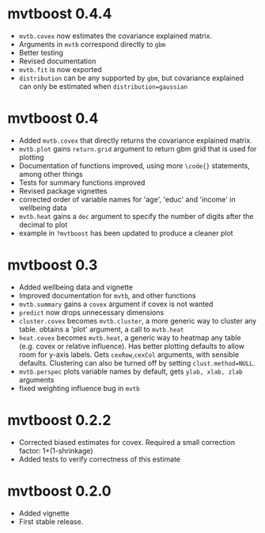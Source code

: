 # mvtboost 0.4.4
- `mvtb.covex` now estimates the covariance explained matrix. 
- Arguments in `mvtb` correspond directly to `gbm`
- Better testing
- Revised documentation
- `mvtb.fit` is now exported
- `distribution` can be any supported by `gbm`, but covariance explained can only
be estimated when `distribution=gaussian`

# mvtboost 0.4
- Added `mvtb.covex` that directly returns the covariance explained matrix.
- `mvtb.plot` gains `return.grid` argument to return gbm grid that is used for plotting
- Documentation of functions improved, using more `\code{}` statements, among other things
- Tests for summary functions improved
- Revised package vignettes
- corrected order of variable names for 'age', 'educ' and 'income' in wellbeing data
- `mvtb.heat` gains a `dec` argument to specify the number of digits after the decimal to plot
- example in `?mvtboost` has been updated to produce a cleaner plot

# mvtboost 0.3
- Added wellbeing data and vignette
- Improved documentation for `mvtb`, and other functions
- `mvtb.summary` gains a `covex` argument if covex is not wanted
- `predict` now drops unnecessary dimensions
- `cluster.covex` becomes `mvtb.cluster`, a more generic way to cluster any table. obtains a 'plot' argument, a call to `mvtb.heat`
- `heat.covex` becomes `mvtb.heat`, a generic way to heatmap any table (e.g. covex or relative influence). Has better plotting defaults to allow room for y-axis labels. Gets `cexRow`,`cexCol` arguments, with sensible defaults. Clustering can also be turned off by setting `clust.method=NULL`.
- `mvtb.perspec` plots variable names by default, gets `ylab, xlab, zlab` arguments
- fixed weighting influence bug in `mvtb`

# mvtboost 0.2.2
- Corrected biased estimates for covex. Required a small correction factor: 1+(1-shrinkage)
- Added tests to verify correctness of this estimate

# mvtboost 0.2.0

- Added vignette
- First stable release.